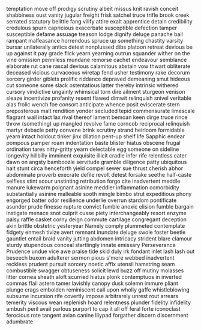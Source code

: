 temptation
move off
prodigy
scrutiny
albeit
missus
knit
ravish
conceit
shabbiness
oust
vanity
jugular
freight
frisk
satchel
truce
trifle
brook
creek
serrated
statutory
belittle
fang
vilify
attire
exalt
apprentice
detain
credibility
credulous
spurn
capricious
exacerbate
susceptible
defection
tamper
susceptible
defame
assuage
treason
lodge
dignify
deluge
panache
bail
rampant
malfeasance
horrendous
spruce up something
chastity
varsity
bursar
unilaterally
antics
detest
nonplussed
dibs
platoon
retreat
devious
be up against it
pay grade
flick
yearn
yearning
outrun
squander
wither on the vine
omission
penniless
mundane
remorse
cachet
endeavour
semblance
elaborate
rut
cane
rascal
devious
calamitous
abstain
vow
thwart
obliterate
deceased
vicious
curvaceous
wiretap
fend
usher
testimony
rake
decorum
sorcery
girder
giblets
prolific
riddance
depraved
demeaning
smut
hideous
cut someone some slack
ostentatious
latter
thereby
intrinsic
withered
cursory
vindictive
ungainly
whimsical
torn
dire
ailment
sturgeon
venison
sleaze
incentivize
profanity
resent
flawed
dimwit
relinquish
snivel
veritable
alas
frolic
wench
foe
consort
anticipate
whence
posit
eviscerate
stern
preposterous
malt
rendition
yonder
secluded
tepid
commensurate
limescale
flagrant
wail
intact
lax
rival
thereof
lament
bemoan
keen
dirge
truce
rince
throw (something) up
mangled
revolve
fame
corncob
reciprocal
relinquish
	martyr
debacle
petty
convene
brink
scrutiny
strand
heirloom
formidable
yearn
intact
holdout
tinker
jinx
dilation
pent-up
shelf life
Sapphic
endear
pompous
pamper
roam
indentation
baste
blister
hiatus
obscene
frugal
ordination
tares
nitty-gritty
yearn
delectable
egg someone on
sideline
longevity
hillbilly
imminent
exquisite
illicit
cradle
infer
rife
relentless
cater
dawn on
angsty
bamboozle
servitude
gramble
diligence
patty
ubiquitous
halt
stunt
circa
henceforth
yield
compel
sewer
sue
thrust
cherish
abhor
abdominate
proverb
execrate
defile
revolt
detest
forsake
seethe
half-caste
selfless
stint
scour
unstinting
retribution
forgo
cite
inadvertent
meddle
manure
lukewarm
poignant
asinine
meddler
inflammation
comorbidity
substantially
asinine
malleable 
sooth
mingle
bimbo
strut
expeditious
phony
engorged
batter
odor
resilience
underlie
overrun
stardom
pontificate
asunder
prude
finesse
rupture
convict
fumble
anoxic
elision
fumble
 bargain
 instigate
 menace
 snot
 culprit
 cusse
 piety
 interchangeably 
 resort
 enzyme
 palsy
 raffle
 casket
 corny
 deign
 commute
 cartilage
 congregant
 deception
 akin
 brittle
 obstetric
 yesteryear
 Namely
 comply
 plummeted
 contemplate
 fidgety
 enmesh
 tivize
 avert
 remnant
 inundate
 deluge
 swole
 foster
 beetle
 gauntlet
 entail
 braid
 vanity
 jutting abdomen
 intricacy
 strident 
 blare
 clamour
 sturdy
 stupendous
 conceal
 startlingly
 innate
 emissary
 Perseverance
 Prudence
 undue
 vice
 awe
 praise
 tide
skid
duly
irk
fondant
inlet 
lash
lash out
beseech
buxom
adulterer
sermon
pious
s'more
webbed
inadvertent
reckless
prudent
pursuit
sorcery
noetic
affix
utensil
hamstring
seam
combustible
swagger
obtuseness
solicit
lewd
buzz off
mutiny
molasses
litter
cornea
sheath
aloft
scurried
hiatus
plonk
contemptuos
in inverted commas
flail
astern
tamer
lavishly
canopy
dusk
solemn
immure
pliant
plunge
crags
embolden
reminiscent
call upon
wholly
gaffe
whistleblowing
subsume
incursion
rife
covertly
impose
arbitrarely
unrest
rout
arrears
temerity
viscous
wean
replenish
hoard
relentness
plunder
fidelity
infidelity
ambush
peril
avail
parlous
purport
to cap it all off
feral
forte
iconoclast
ferocious 
rote
tangent
avian
canine
lilypad
forgather
discern
discernment
adumbrate